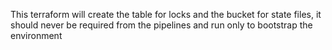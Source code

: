 This terraform will create the table for locks and the bucket for state files, it should never be required from the pipelines and run only to bootstrap the environment
